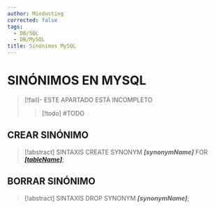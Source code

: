 ```yaml
---
author: Mindusting
corrected: false
tags:
  - DB/SQL
  - DB/MySQL
title: Sinónimos MySQL
---
```


# SINÓNIMOS EN MYSQL

> [!fail]- ESTE APARTADO ESTÁ INCOMPLETO
> > [!todo] #TODO

## CREAR SINÓNIMO

> [!abstract] SINTAXIS
> CREATE SYNONYM ***\[synonymName\]*** FOR [***\[tableName\]***](./mysql_table.md);

## BORRAR SINÓNIMO

> [!abstract] SINTAXIS
> DROP SYNONYM ***\[synonymName\]***;
